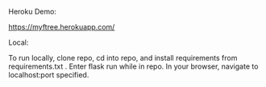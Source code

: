 Heroku Demo:

https://myftree.herokuapp.com/



Local:

To run locally, clone repo, cd into repo, and install requirements from requirements.txt .
Enter flask run while in repo.
In your browser, navigate to localhost:port specified.

